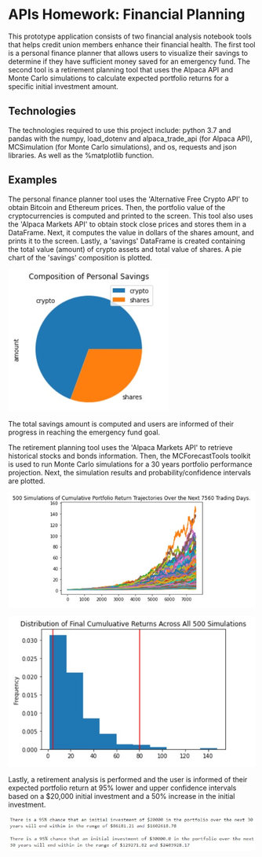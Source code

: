 # APIs Homework: Financial Planning
This prototype application consists of two financial analysis notebook tools that helps credit union members enhance their financial health. The first tool is a personal finance planner that allows users to visualize their savings to determine if they have sufficient money saved for an emergency fund. The second tool is a retirement planning tool that uses the Alpaca API and Monte Carlo simulations to calculate expected portfolio returns for a specific initial investment amount.

## Technologies
The technologies required to use this project include: python 3.7 and pandas with the numpy, load_dotenv and alpaca_trade_api (for Alpaca API), MCSimulation (for Monte Carlo simulations), and os, requests and json libraries. As well as the %matplotlib function.

## Examples
The personal finance planner tool uses the 'Alternative Free Crypto API' to obtain Bitcoin and Ethereum prices. Then, the portfolio value of the cryptocurrencies is computed and printed to the screen. This tool also uses the 'Alpaca Markets API' to obtain stock close prices and stores them in a DataFrame. Next, it computes the value in dollars of the shares amount, and prints it to the screen. Lastly, a 'savings' DataFrame is created containing the total value (amount) of crypto assets and total value of shares. A pie chart of the 'savings' composition is plotted. 

![Savings Composition](Images/SavingsComposition.jpg)

The total savings amount is computed and users are informed of their progress in reaching the emergency fund goal.

The retirement planning tool uses the 'Alpaca Markets API' to retrieve historical stocks and bonds information. Then, the MCForecastTools toolkit is used to run Monte Carlo simulations for a 30 years portfolio performance projection. Next, the simulation results and probability/confidence intervals are plotted.

![Simulation Results](Images/SimulationsResults.jpg)

![Probability Distribution](Images/DistributionPlot.jpg)

 Lastly, a retirement analysis is performed and the user is informed of their expected portfolio return at 95% lower and upper confidence intervals based on a $20,000 initial investment and a 50% increase in the initial investment.
 
![Expected Portfolio Return](Images/PortfolioRetirementReturn1.jpg)
![Expected Portfolio Return](Images/PortfolioRetirementReturn2.jpg)



